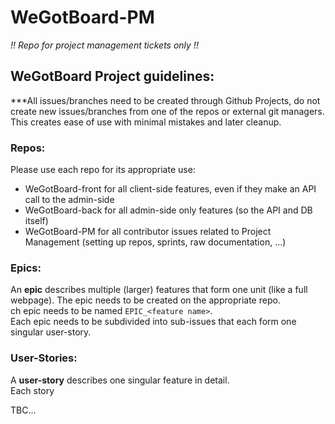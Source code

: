# WeGotBoard-PM
*!! Repo for project management tickets only !!*

## WeGotBoard Project guidelines:

***All issues/branches need to be created through Github Projects, do not create new issues/branches from one of the repos or external git managers. This creates ease of use with minimal mistakes and later cleanup.

### Repos:

Please use each repo for its appropriate use:
+ WeGotBoard-front for all client-side features, even if they make an API call to the admin-side
+ WeGotBoard-back for all admin-side only features (so the API and DB itself)
+ WeGotBoard-PM for all contributor issues related to Project Management (setting up repos, sprints, raw documentation, ...)

### Epics:

An **epic** describes multiple (larger) features that form one unit (like a full webpage).
The epic needs to be created on the appropriate repo.  
ch epic needs to be named `EPIC_<feature name>`.  
Each epic needs to be subdivided into sub-issues that each form one singular user-story.  

### User-Stories:

A **user-story** describes one singular feature in detail.  
Each story 


TBC...
